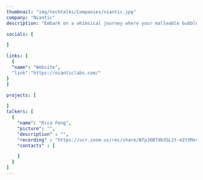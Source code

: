 ```yaml
---
thumbnail: "img/techtalks/Companies/niantic.jpg"
company: "Niantic"
description: "Embark on a whimsical journey where your malleable bubble gum avatar masters the art of transformation, morphing into various forms to navigate a world where the environment itself guides your path. Discover the enchanting mechanics of shape-shifting as you adapt to the ever-changing landscapes, turning each twist and turn into an adventure that tests the limits of your bubble-gummed ingenuity."

socials: [

]

links: [
  {
  "name": "Website",
  "link":"https://nianticlabs.com/"
}
]

projects: [

]
talkers: [
  {
    "name": "Rica Feng",
    "picture": "",
    "description" : "",
    "recording" : "https://ucr.zoom.us/rec/share/W7pJ6B7db3SL1t-mZtXMxv2d2WwhMSIhVZGTxOQCV9k2oGvxwum4kWvjlNIkoi7P.Z8o-s87G7wecbOvB",
    "contacts" : [

    ]
  }
]
---
```

